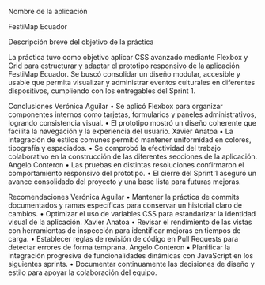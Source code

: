 Nombre de la aplicación

FestiMap Ecuador

Descripción breve del objetivo de la práctica

La práctica tuvo como objetivo aplicar CSS avanzado mediante Flexbox y Grid para estructurar y adaptar el prototipo responsivo de la aplicación FestiMap Ecuador. Se buscó consolidar un diseño modular, accesible y usable que permita visualizar y administrar eventos culturales en diferentes dispositivos, cumpliendo con los entregables del Sprint 1. 

Conclusiones
Verónica Aguilar
• Se aplicó Flexbox para organizar componentes internos como tarjetas, formularios y paneles administrativos, logrando consistencia visual.
• El prototipo mostró un diseño coherente que facilita la navegación y la experiencia del usuario.
Xavier Anatoa
• La integración de estilos comunes permitió mantener uniformidad en colores, tipografía y espaciados.
• Se comprobó la efectividad del trabajo colaborativo en la construcción de las diferentes secciones de la aplicación.
Angelo Conteron
• Las pruebas en distintas resoluciones confirmaron el comportamiento responsivo del prototipo.
• El cierre del Sprint 1 aseguró un avance consolidado del proyecto y una base lista para futuras mejoras.

Recomendaciones
Verónica Aguilar
• Mantener la práctica de commits documentados y ramas específicas para conservar un historial claro de cambios.
• Optimizar el uso de variables CSS para estandarizar la identidad visual de la aplicación.
Xavier Anatoa
• Revisar el rendimiento de las vistas con herramientas de inspección para identificar mejoras en tiempos de carga.
• Establecer reglas de revisión de código en Pull Requests para detectar errores de forma temprana.
Angelo Conteron
• Planificar la integración progresiva de funcionalidades dinámicas con JavaScript en los siguientes sprints.
• Documentar continuamente las decisiones de diseño y estilo para apoyar la colaboración del equipo.